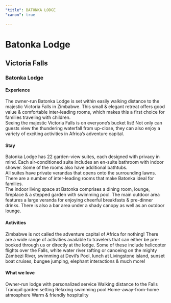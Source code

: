 ```yaml
---
"title": BATONKA LODGE
"canon": true

---
```


# Batonka Lodge
## Victoria Falls
### Batonka Lodge

#### Experience
The owner-run Batonka Lodge is set within easily walking distance to the majestic Victoria Falls in Zimbabwe.
This small &amp; elegant retreat offers good value &amp; comfortable inter-leading rooms, which makes this a first choice for families traveling with children.  
Seeing the majestic Victoria Falls is on everyone’s bucket list!  Not only can guests view the thundering waterfall from up-close, they can also enjoy a variety of exciting activities in Africa’s adventure capital.

#### Stay
Batonka Lodge has 22 garden-view suites, each designed with privacy in mind.  Each air-conditioned suite includes an en-suite bathroom with indoor shower.  Some of the rooms also have additional bathtubs.  
All suites have private verandas that opens onto the surrounding lawns.  There are a number of inter-leading rooms that make Batonka ideal for families.  
The indoor living space at Batonka comprises a dining room, lounge, fireplace &amp; a stepped garden with swimming pool.
The main outdoor area features a large veranda for enjoying cheerful breakfasts &amp; pre-dinner drinks.  There is also a bar area under a shady canopy as well as an outdoor lounge.

#### Activities
Zimbabwe is not called the adventure capital of Africa for nothing!  There are a wide range of activities available to travelers that can either be pre-booked through us or directly at the lodge.
Some of these include helicopter flights over the Falls, white water river rafting or canoeing on the mighty Zambezi River, swimming at Devil’s Pool, lunch at Livingstone island, sunset boat cruises, bungee jumping, elephant interactions &amp; much more!


#### What we love
Owner-run lodge with personalized service
Walking distance to the Falls
Tranquil garden setting
Relaxing swimming pool
Home-away-from-home atmosphere
Warm &amp; friendly hospitality